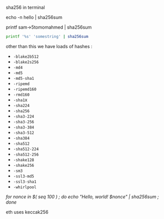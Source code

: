 sha256 in terminal 


echo -n hello | sha256sum

printf sam->5tomomahmed | sha256sum

```bash
printf '%s' 'somestring' | sha256sum
```

other than this we have loads of hashes :
- `-blake2b512`
- `-blake2s256`
- `-md4`
- `-md5`
- `-md5-sha1`
- `-ripemd`
- `-ripemd160`
- `-rmd160`
- `-sha1`x
- `-sha224`
- `-sha256`
- `-sha3-224`
- `-sha3-256`
- `-sha3-384`
- `-sha3-512`
- `-sha384`
- `-sha512`
- `-sha512-224`
- `-sha512-256`
- `-shake128`
- `-shake256`
- `-sm3`
- `-ssl3-md5`
- `-ssl3-sha1`
- `-whirlpool`



_for nonce in $( seq 100 ) ; do echo "Hello, world! $nonce" | sha256sum ; done_

eth uses keccak256